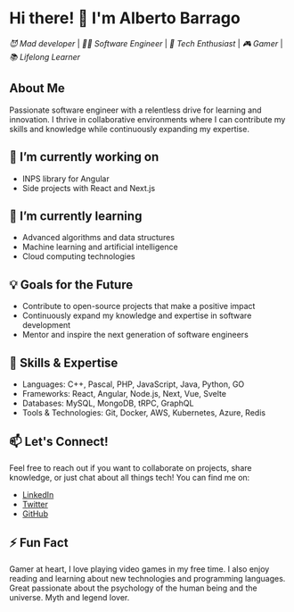# Hi there! 👋 I'm Alberto Barrago
*😈 Mad developer* | *👨‍💻 Software Engineer* | *🚀 Tech Enthusiast* | *🎮 Gamer* | *📚 Lifelong Learner*

## About Me
Passionate software engineer with a relentless drive for learning and innovation. I thrive in collaborative environments where I can contribute my skills and knowledge while continuously expanding my expertise.

## 🔭 I’m currently working on
- INPS library for Angular
- Side projects with React and Next.js

## 🌱 I’m currently learning
- Advanced algorithms and data structures
- Machine learning and artificial intelligence
- Cloud computing technologies

## 💡 Goals for the Future
- Contribute to open-source projects that make a positive impact
- Continuously expand my knowledge and expertise in software development
- Mentor and inspire the next generation of software engineers

## 🚀 Skills & Expertise
- Languages: C++, Pascal, PHP, JavaScript, Java, Python, GO 
- Frameworks: React, Angular, Node.js, Next, Vue, Svelte
- Databases: MySQL, MongoDB, tRPC, GraphQL
- Tools & Technologies: Git, Docker, AWS, Kubernetes, Azure, Redis

## 📫 Let's Connect!
Feel free to reach out if you want to collaborate on projects, share knowledge, or just chat about all things tech! You can find me on:
- [LinkedIn](https://www.linkedin.com/in/albertobarrago)
- [Twitter](https://twitter.com/albz_dev)
- [GitHub](https://github.com/albertobarrago)

## ⚡ Fun Fact
Gamer at heart, I love playing video games in my free time. I also enjoy reading and learning about new technologies and programming languages.
Great passionate about the psychology of the human being and the universe. Myth and legend lover.
